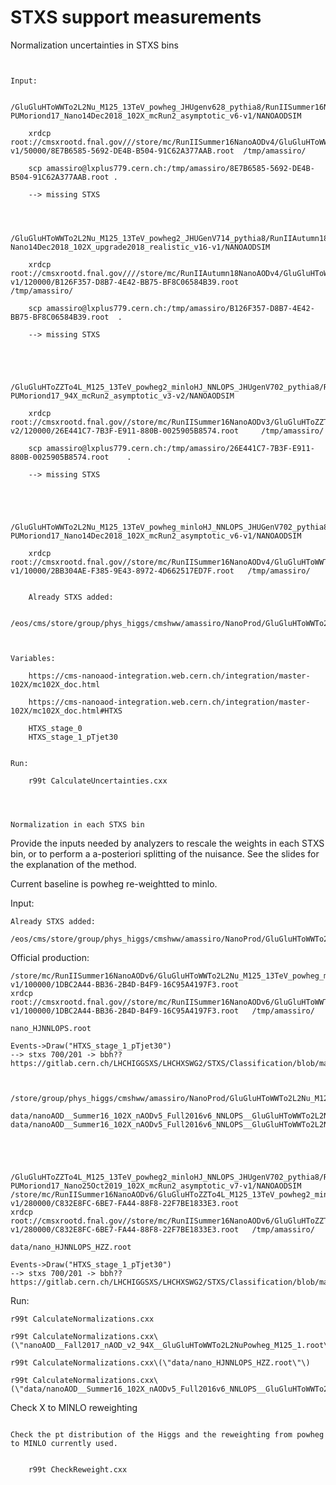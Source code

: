 STXS support measurements
====

Normalization uncertainties in STXS bins
~~~


Input:

    /GluGluHToWWTo2L2Nu_M125_13TeV_powheg_JHUgenv628_pythia8/RunIISummer16NanoAODv4-PUMoriond17_Nano14Dec2018_102X_mcRun2_asymptotic_v6-v1/NANOAODSIM

    xrdcp  root://cmsxrootd.fnal.gov///store/mc/RunIISummer16NanoAODv4/GluGluHToWWTo2L2Nu_M125_13TeV_powheg_JHUgenv628_pythia8/NANOAODSIM/PUMoriond17_Nano14Dec2018_102X_mcRun2_asymptotic_v6-v1/50000/8E7B6585-5692-DE4B-B504-91C62A377AAB.root  /tmp/amassiro/
    
    scp amassiro@lxplus779.cern.ch:/tmp/amassiro/8E7B6585-5692-DE4B-B504-91C62A377AAB.root .
    
    --> missing STXS
    
    
    
    /GluGluHToWWTo2L2Nu_M125_13TeV_powheg2_JHUGenV714_pythia8/RunIIAutumn18NanoAODv4-Nano14Dec2018_102X_upgrade2018_realistic_v16-v1/NANOAODSIM
    
    xrdcp  root://cmsxrootd.fnal.gov////store/mc/RunIIAutumn18NanoAODv4/GluGluHToWWTo2L2Nu_M125_13TeV_powheg2_JHUGenV714_pythia8/NANOAODSIM/Nano14Dec2018_102X_upgrade2018_realistic_v16-v1/120000/B126F357-D8B7-4E42-BB75-BF8C06584B39.root      /tmp/amassiro/
     
    scp amassiro@lxplus779.cern.ch:/tmp/amassiro/B126F357-D8B7-4E42-BB75-BF8C06584B39.root  .
    
    --> missing STXS
    
    
    
    
    /GluGluHToZZTo4L_M125_13TeV_powheg2_minloHJ_NNLOPS_JHUgenV702_pythia8/RunIISummer16NanoAODv3-PUMoriond17_94X_mcRun2_asymptotic_v3-v2/NANOAODSIM 
    
    xrdcp  root://cmsxrootd.fnal.gov//store/mc/RunIISummer16NanoAODv3/GluGluHToZZTo4L_M125_13TeV_powheg2_minloHJ_NNLOPS_JHUgenV702_pythia8/NANOAODSIM/PUMoriond17_94X_mcRun2_asymptotic_v3-v2/120000/26E441C7-7B3F-E911-880B-0025905B8574.root     /tmp/amassiro/  
    
    scp amassiro@lxplus779.cern.ch:/tmp/amassiro/26E441C7-7B3F-E911-880B-0025905B8574.root    .
    
    --> missing STXS
     
    
    
    
    /GluGluHToWWTo2L2Nu_M125_13TeV_powheg_minloHJ_NNLOPS_JHUGenV702_pythia8/RunIISummer16NanoAODv4-PUMoriond17_Nano14Dec2018_102X_mcRun2_asymptotic_v6-v1/NANOAODSIM 
    
    xrdcp  root://cmsxrootd.fnal.gov//store/mc/RunIISummer16NanoAODv4/GluGluHToWWTo2L2Nu_M125_13TeV_powheg_minloHJ_NNLOPS_JHUGenV702_pythia8/NANOAODSIM/PUMoriond17_Nano14Dec2018_102X_mcRun2_asymptotic_v6-v1/10000/2BB304AE-F385-9E43-8972-4D662517ED7F.root   /tmp/amassiro/

    
    Already STXS added:
    
    /eos/cms/store/group/phys_higgs/cmshww/amassiro/NanoProd/GluGluHToWWTo2L2Nu_M125_13TeV_powheg2_JHUGenV714_pythia8/nanoAOD__Fall2017_nAOD_v2_94X__GluGluHToWWTo2L2NuPowheg_M125/190124_220256/0000/nanoAOD__Fall2017_nAOD_v2_94X__GluGluHToWWTo2L2NuPowheg_M125_1.root
    
    
    
Variables:

    https://cms-nanoaod-integration.web.cern.ch/integration/master-102X/mc102X_doc.html
    
    https://cms-nanoaod-integration.web.cern.ch/integration/master-102X/mc102X_doc.html#HTXS
    
    HTXS_stage_0
    HTXS_stage_1_pTjet30
    
    
Run:

    r99t CalculateUncertainties.cxx


    

Normalization in each STXS bin 
~~~

Provide the inputs needed by analyzers to rescale the weights in each STXS bin, or to perform a a-posteriori splitting of the nuisance.
See the slides for the explanation of the method.

Current baseline is powheg re-weightted to minlo.

Input:
    
    Already STXS added:
    
    /eos/cms/store/group/phys_higgs/cmshww/amassiro/NanoProd/GluGluHToWWTo2L2Nu_M125_13TeV_powheg2_JHUGenV714_pythia8/nanoAOD__Fall2017_nAOD_v2_94X__GluGluHToWWTo2L2NuPowheg_M125/190124_220256/0000/nanoAOD__Fall2017_nAOD_v2_94X__GluGluHToWWTo2L2NuPowheg_M125_1.root

Official production:

    /store/mc/RunIISummer16NanoAODv6/GluGluHToWWTo2L2Nu_M125_13TeV_powheg_minloHJ_NNLOPS_JHUGenV702_pythia8/NANOAODSIM/PUMoriond17_Nano25Oct2019_102X_mcRun2_asymptotic_v7-v1/100000/1DBC2A44-BB36-2B4D-B4F9-16C95A4197F3.root
    xrdcp  root://cmsxrootd.fnal.gov//store/mc/RunIISummer16NanoAODv6/GluGluHToWWTo2L2Nu_M125_13TeV_powheg_minloHJ_NNLOPS_JHUGenV702_pythia8/NANOAODSIM/PUMoriond17_Nano25Oct2019_102X_mcRun2_asymptotic_v7-v1/100000/1DBC2A44-BB36-2B4D-B4F9-16C95A4197F3.root   /tmp/amassiro/  
    
    nano_HJNNLOPS.root
    
    Events->Draw("HTXS_stage_1_pTjet30")
    --> stxs 700/201 -> bbh??  https://gitlab.cern.ch/LHCHIGGSXS/LHCHXSWG2/STXS/Classification/blob/master/HiggsTemplateCrossSections.h
    
    
    
    /store/group/phys_higgs/cmshww/amassiro/NanoProd/GluGluHToWWTo2L2Nu_M125_13TeV_powheg_minloHJ_NNLOPS_JHUGenV702_pythia8/nanoAOD__Summer16_102X_nAODv5_Full2016v6_NNLOPS__GluGluHToWWTo2L2NuPowhegNNLOPS_M125_private/200115_155222/0000/
    
    data/nanoAOD__Summer16_102X_nAODv5_Full2016v6_NNLOPS__GluGluHToWWTo2L2NuPowhegNNLOPS_M125_private_1.root
    data/nanoAOD__Summer16_102X_nAODv5_Full2016v6_NNLOPS__GluGluHToWWTo2L2NuPowhegNNLOPS_M125_private_2.root
    
    
    
    
    
    /GluGluHToZZTo4L_M125_13TeV_powheg2_minloHJ_NNLOPS_JHUgenV702_pythia8/RunIISummer16NanoAODv6-PUMoriond17_Nano25Oct2019_102X_mcRun2_asymptotic_v7-v1/NANOAODSIM
    /store/mc/RunIISummer16NanoAODv6/GluGluHToZZTo4L_M125_13TeV_powheg2_minloHJ_NNLOPS_JHUgenV702_pythia8/NANOAODSIM/PUMoriond17_Nano25Oct2019_102X_mcRun2_asymptotic_v7-v1/280000/C832E8FC-6BE7-FA44-88F8-22F7BE1833E3.root
    xrdcp  root://cmsxrootd.fnal.gov//store/mc/RunIISummer16NanoAODv6/GluGluHToZZTo4L_M125_13TeV_powheg2_minloHJ_NNLOPS_JHUgenV702_pythia8/NANOAODSIM/PUMoriond17_Nano25Oct2019_102X_mcRun2_asymptotic_v7-v1/280000/C832E8FC-6BE7-FA44-88F8-22F7BE1833E3.root   /tmp/amassiro/  
    
    data/nano_HJNNLOPS_HZZ.root

    Events->Draw("HTXS_stage_1_pTjet30")
    --> stxs 700/201 -> bbh??  https://gitlab.cern.ch/LHCHIGGSXS/LHCHXSWG2/STXS/Classification/blob/master/HiggsTemplateCrossSections.h
     
     
    

Run:

    r99t CalculateNormalizations.cxx
    
    r99t CalculateNormalizations.cxx\(\"nanoAOD__Fall2017_nAOD_v2_94X__GluGluHToWWTo2L2NuPowheg_M125_1.root\"\)
    
    r99t CalculateNormalizations.cxx\(\"data/nano_HJNNLOPS_HZZ.root\"\)
    
    r99t CalculateNormalizations.cxx\(\"data/nanoAOD__Summer16_102X_nAODv5_Full2016v6_NNLOPS__GluGluHToWWTo2L2NuPowhegNNLOPS_M125_private_1.root\"\)
    

    
    
Check X to MINLO reweighting
~~~

Check the pt distribution of the Higgs and the reweighting from powheg to MINLO currently used.


    r99t CheckReweight.cxx
    
    


    
